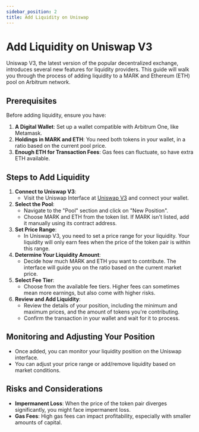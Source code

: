 ```yaml
---
sidebar_position: 2
title: Add Liquidity on Uniswap
---
```


# Add Liquidity on Uniswap V3

Uniswap V3, the latest version of the popular decentralized exchange, introduces several new features for liquidity providers. This guide will walk you through the process of adding liquidity to a MARK and Ethereum (ETH) pool on Arbitrum network.

## Prerequisites
Before adding liquidity, ensure you have:
1. **A Digital Wallet**: Set up a wallet compatible with Arbitrum One, like Metamask.
2. **Holdings in MARK and ETH**: You need both tokens in your wallet, in a ratio based on the current pool price.
3. **Enough ETH for Transaction Fees**: Gas fees can fluctuate, so have extra ETH available.

## Steps to Add Liquidity
1. **Connect to Uniswap V3**: 
   - Visit the Uniswap Interface at [Uniswap V3](https://app.uniswap.org/#/pool) and connect your wallet.
2. **Select the Pool**:
   - Navigate to the "Pool" section and click on "New Position".
   - Choose MARK and ETH from the token list. If MARK isn't listed, add it manually using its contract address.
3. **Set Price Range**:
   - In Uniswap V3, you need to set a price range for your liquidity. Your liquidity will only earn fees when the price of the token pair is within this range.
4. **Determine Your Liquidity Amount**:
   - Decide how much MARK and ETH you want to contribute. The interface will guide you on the ratio based on the current market price.
5. **Select Fee Tier**:
   - Choose from the available fee tiers. Higher fees can sometimes mean more earnings, but also come with higher risks.
6. **Review and Add Liquidity**:
   - Review the details of your position, including the minimum and maximum prices, and the amount of tokens you're contributing.
   - Confirm the transaction in your wallet and wait for it to process.

## Monitoring and Adjusting Your Position
- Once added, you can monitor your liquidity position on the Uniswap interface.
- You can adjust your price range or add/remove liquidity based on market conditions.

## Risks and Considerations
- **Impermanent Loss**: When the price of the token pair diverges significantly, you might face impermanent loss.
- **Gas Fees**: High gas fees can impact profitability, especially with smaller amounts of capital.
